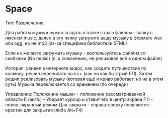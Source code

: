 # Space
Тип: Развлечение 

Для работы музыки нужно создать в папке с main файлом - папку с именем music, далее в эту папку загрузите вашу музыку в формате wav или ogg, но не mp3 (из-за специфики библиотеки SFML)

Если не желаете загружать музыку - воспользуйтесь файлом со скобками (No music) (я, к сожалению, не релизовал всё в одном файле)

История: увидел в интернете видос, как создать путишествие по космосу, решил переписать на c++ (как ни как быстрый ЯП). Затем решил реализовать музыку (которая ещё и криво работает, но не в этом суть)
Музыка переключается со временем (по очереди)

Управление:
Положение мышки = положение рассматриваемой области
E (англ.) - Убирает курсор и ставит его в центр экрана
F11 - полно-экранный режим
Для закрыти - справа-сверху появляется крестик для закрытия (либо Alt+F4)
